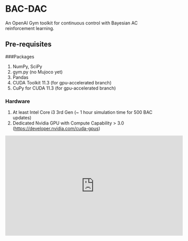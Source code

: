 # BAC-DAC
An OpenAI Gym toolkit for continuous control with Bayesian AC reinforcement learning.

## Pre-requisites
###Packages
1. NumPy, SciPy
2. gym.py (no Mujoco yet)
3. Pandas
4. CUDA Toolkit 11.3 (for gpu-accelerated branch)
5. CuPy for CUDA 11.3 (for gpu-accelerated branch)

### Hardware
1. At least Intel Core i3 3rd Gen (~ 1 hour simulation time for 500 BAC updates)
2. Dedicated Nvidia GPU with Compute Capability > 3.0 (https://developer.nvidia.com/cuda-gpus)

<iframe width="560" height="315" src="https://www.youtube.com/embed/nkaAULbHVV4" title="YouTube video player" frameborder="0" allow="accelerometer; autoplay; clipboard-write; encrypted-media; gyroscope; picture-in-picture" allowfullscreen></iframe>
